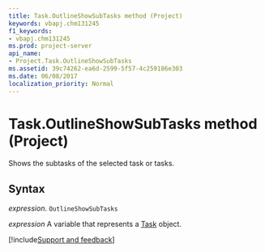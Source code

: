 ```yaml
---
title: Task.OutlineShowSubTasks method (Project)
keywords: vbapj.chm131245
f1_keywords:
- vbapj.chm131245
ms.prod: project-server
api_name:
- Project.Task.OutlineShowSubTasks
ms.assetid: 39c74262-ea6d-2599-5f57-4c259186e303
ms.date: 06/08/2017
localization_priority: Normal
---
```



# Task.OutlineShowSubTasks method (Project)

Shows the subtasks of the selected task or tasks.


## Syntax

_expression_. `OutlineShowSubTasks`

_expression_ A variable that represents a [Task](./Project.Task.md) object.

[!include[Support and feedback](~/includes/feedback-boilerplate.md)]